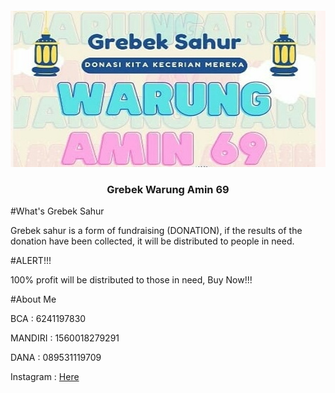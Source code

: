 <h5 align="center"> <img src="https://github.com/InYourG00D1/InYourG00D1/blob/main/Pk.jpg" width="700" height="250"> </h4>
<h3 align="center"> Grebek Warung Amin 69</h3>

#What's Grebek Sahur 
<p>Grebek sahur is a form of fundraising (DONATION), if the results of the donation have been collected, it will be distributed to people in need.</p>

#ALERT!!! 
<p>100% profit will be distributed to those in need, Buy Now!!!</p>

#About Me
<p>BCA : 6241197830</p>
<p>MANDIRI : 1560018279291</p>
<p>DANA : 089531119709</p>
<p>Instagram : <a target="_blank" href="https://www.instagram.com/warungamin.69">Here</a></td></p>
